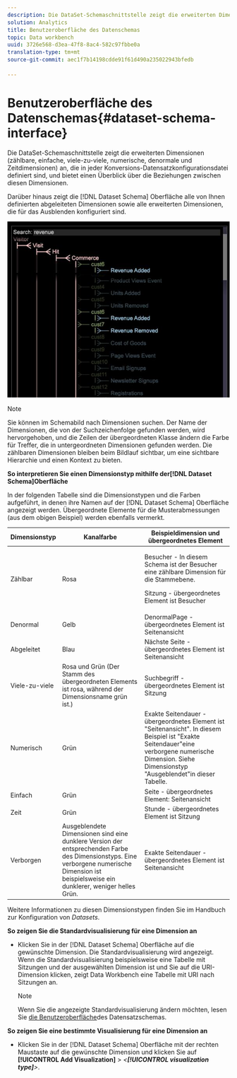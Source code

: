 ```yaml
---
description: Die DataSet-Schemaschnittstelle zeigt die erweiterten Dimensionen (zählbare, einfache, viele-zu-viele, numerische, denormale und Zeitdimensionen) an, die in jeder Konversions-Datensatzkonfigurationsdatei definiert sind, und bietet einen Überblick über die Beziehungen zwischen diesen Dimensionen.
solution: Analytics
title: Benutzeroberfläche des Datenschemas
topic: Data workbench
uuid: 3726e568-d3ea-47f8-8ac4-582c97fbbe0a
translation-type: tm+mt
source-git-commit: aec1f7b14198cdde91f61d490a235022943bfedb

---
```



# Benutzeroberfläche des Datenschemas{#dataset-schema-interface}

Die DataSet-Schemaschnittstelle zeigt die erweiterten Dimensionen (zählbare, einfache, viele-zu-viele, numerische, denormale und Zeitdimensionen) an, die in jeder Konversions-Datensatzkonfigurationsdatei definiert sind, und bietet einen Überblick über die Beziehungen zwischen diesen Dimensionen.

Darüber hinaus zeigt die [!DNL Dataset Schema] Oberfläche alle von Ihnen definierten abgeleiteten Dimensionen sowie alle erweiterten Dimensionen, die für das Ausblenden konfiguriert sind.

![](assets/vis_DatasetSchema_Example2.png)

>[!NOTE]
>
>Sie können im Schemabild nach Dimensionen suchen. Der Name der Dimensionen, die von der Suchzeichenfolge gefunden werden, wird hervorgehoben, und die Zeilen der übergeordneten Klasse ändern die Farbe für Treffer, die in untergeordneten Dimensionen gefunden werden. Die zählbaren Dimensionen bleiben beim Bildlauf sichtbar, um eine sichtbare Hierarchie und einen Kontext zu bieten.

**So interpretieren Sie einen Dimensionstyp mithilfe der[!DNL Dataset Schema]Oberfläche**

In der folgenden Tabelle sind die Dimensionstypen und die Farben aufgeführt, in denen ihre Namen auf der [!DNL Dataset Schema] Oberfläche angezeigt werden. Übergeordnete Elemente für die Musterabmessungen (aus dem obigen Beispiel) werden ebenfalls vermerkt.

<table id="table_CF888522626E49A4A10D87085CAB5CC1"> 
 <thead> 
  <tr> 
   <th colname="col1" class="entry"> Dimensionstyp </th> 
   <th colname="col2" class="entry"> Kanalfarbe </th> 
   <th colname="col3" class="entry"> Beispieldimension und übergeordnetes Element </th> 
  </tr> 
 </thead>
 <tbody> 
  <tr> 
   <td colname="col1"> Zählbar </td> 
   <td colname="col2"> Rosa </td> 
   <td colname="col3"> <p>Besucher - In diesem Schema ist der Besucher eine zählbare Dimension für die Stammebene. </p> <p>Sitzung - übergeordnetes Element ist Besucher </p> </td> 
  </tr> 
  <tr> 
   <td colname="col1"> Denormal </td> 
   <td colname="col2"> Gelb </td> 
   <td colname="col3"> DenormalPage - übergeordnetes Element ist Seitenansicht </td> 
  </tr> 
  <tr> 
   <td colname="col1"> Abgeleitet </td> 
   <td colname="col2"> Blau </td> 
   <td colname="col3"> Nächste Seite - übergeordnetes Element ist Seitenansicht </td> 
  </tr> 
  <tr> 
   <td colname="col1"> Viele-zu-viele </td> 
   <td colname="col2"> Rosa und Grün (Der Stamm des übergeordneten Elements ist rosa, während der Dimensionsname grün ist.) </td> 
   <td colname="col3"> Suchbegriff - übergeordnetes Element ist Sitzung </td> 
  </tr> 
  <tr> 
   <td colname="col1"> Numerisch </td> 
   <td colname="col2"> Grün </td> 
   <td colname="col3"> Exakte Seitendauer - übergeordnetes Element ist "Seitenansicht". In diesem Beispiel ist "Exakte Seitendauer"eine verborgene numerische Dimension. Siehe Dimensionstyp "Ausgeblendet"in dieser Tabelle. </td> 
  </tr> 
  <tr> 
   <td colname="col1"> Einfach </td> 
   <td colname="col2"> Grün </td> 
   <td colname="col3"> Seite - übergeordnetes Element: Seitenansicht </td> 
  </tr> 
  <tr> 
   <td colname="col1"> Zeit </td> 
   <td colname="col2"> Grün </td> 
   <td colname="col3"> Stunde - übergeordnetes Element ist Sitzung </td> 
  </tr> 
  <tr> 
   <td colname="col1"> Verborgen </td> 
   <td colname="col2"> Ausgeblendete Dimensionen sind eine dunklere Version der entsprechenden Farbe des Dimensionstyps. Eine verborgene numerische Dimension ist beispielsweise ein dunklerer, weniger helles Grün. </td> 
   <td colname="col3"> Exakte Seitendauer - übergeordnetes Element ist Seitenansicht </td> 
  </tr> 
 </tbody> 
</table>

Weitere Informationen zu diesen Dimensionstypen finden Sie im Handbuch zur Konfiguration von *Datasets*.

**So zeigen Sie die Standardvisualisierung für eine Dimension an**

* Klicken Sie in der [!DNL Dataset Schema] Oberfläche auf die gewünschte Dimension. Die Standardvisualisierung wird angezeigt. Wenn die Standardvisualisierung beispielsweise eine Tabelle mit Sitzungen und der ausgewählten Dimension ist und Sie auf die URI-Dimension klicken, zeigt Data Workbench eine Tabelle mit URI nach Sitzungen an.

   >[!NOTE]
   >
   >Wenn Sie die angezeigte Standardvisualisierung ändern möchten, lesen Sie [die Benutzeroberfläche](../../../home/c-get-started/c-admin-intrf/c-dtst-sch-intrf.md#concept-e147b3a5b542453ca2b121e1c85bb175)des Datensatzschemas.

**So zeigen Sie eine bestimmte Visualisierung für eine Dimension an**

* Klicken Sie in der [!DNL Dataset Schema] Oberfläche mit der rechten Maustaste auf die gewünschte Dimension und klicken Sie auf **[!UICONTROL Add Visualization]** > *&lt;**[!UICONTROL visualization type]**>*.


